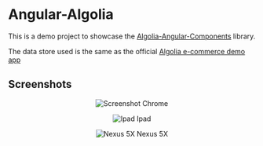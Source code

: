 # Angular-Algolia

This is a demo project to showcase the [Algolia-Angular-Components](https://github.com/tagazok/algolia-angular-components) library.

The data store used is the same as the official <a href="https://community.algolia.com/instantsearch.js/examples/e-commerce/">Algolia e-commerce demo app</a>  

## Screenshots

<div align="center">
  <p>
  <img src="http://oleplus.free.fr/screenshots/algolia-computer-full.png" alt="Screenshot" />
  Chrome
  </p>
  <p>
  <img src="http://oleplus.free.fr/screenshots/algolia-ipad.png" alt="Ipad" />
  Ipad
  </p>
  <p>
  <img src="http://oleplus.free.fr/screenshots/algolia-android.png" alt="Nexus 5X" />
  Nexus 5X
  </p>
</div>